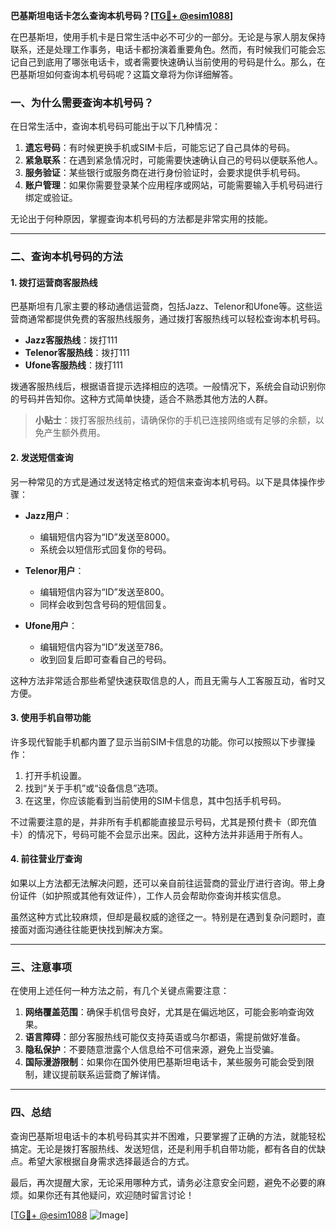 **巴基斯坦电话卡怎么查询本机号码？[[TG💪+ @esim1088](https://t.me/s/esim1088)]**

在巴基斯坦，使用手机卡是日常生活中必不可少的一部分。无论是与家人朋友保持联系，还是处理工作事务，电话卡都扮演着重要角色。然而，有时候我们可能会忘记自己到底用了哪张电话卡，或者需要快速确认当前使用的号码是什么。那么，在巴基斯坦如何查询本机号码呢？这篇文章将为你详细解答。

### **一、为什么需要查询本机号码？**

在日常生活中，查询本机号码可能出于以下几种情况：

1. **遗忘号码**：有时候更换手机或SIM卡后，可能忘记了自己具体的号码。
2. **紧急联系**：在遇到紧急情况时，可能需要快速确认自己的号码以便联系他人。
3. **服务验证**：某些银行或服务商在进行身份验证时，会要求提供手机号码。
4. **账户管理**：如果你需要登录某个应用程序或网站，可能需要输入手机号码进行绑定或验证。

无论出于何种原因，掌握查询本机号码的方法都是非常实用的技能。

---

### **二、查询本机号码的方法**

#### **1. 拨打运营商客服热线**

巴基斯坦有几家主要的移动通信运营商，包括Jazz、Telenor和Ufone等。这些运营商通常都提供免费的客服热线服务，通过拨打客服热线可以轻松查询本机号码。

- **Jazz客服热线**：拨打111
- **Telenor客服热线**：拨打111
- **Ufone客服热线**：拨打111

拨通客服热线后，根据语音提示选择相应的选项。一般情况下，系统会自动识别你的号码并告知你。这种方式简单快捷，适合不熟悉其他方法的人群。

> **小贴士**：拨打客服热线前，请确保你的手机已连接网络或有足够的余额，以免产生额外费用。

#### **2. 发送短信查询**

另一种常见的方式是通过发送特定格式的短信来查询本机号码。以下是具体操作步骤：

- **Jazz用户**：
  - 编辑短信内容为“ID”发送至8000。
  - 系统会以短信形式回复你的号码。

- **Telenor用户**：
  - 编辑短信内容为“ID”发送至800。
  - 同样会收到包含号码的短信回复。

- **Ufone用户**：
  - 编辑短信内容为“ID”发送至786。
  - 收到回复后即可查看自己的号码。

这种方法非常适合那些希望快速获取信息的人，而且无需与人工客服互动，省时又方便。

#### **3. 使用手机自带功能**

许多现代智能手机都内置了显示当前SIM卡信息的功能。你可以按照以下步骤操作：

1. 打开手机设置。
2. 找到“关于手机”或“设备信息”选项。
3. 在这里，你应该能看到当前使用的SIM卡信息，其中包括手机号码。

不过需要注意的是，并非所有手机都能直接显示号码，尤其是预付费卡（即充值卡）的情况下，号码可能不会显示出来。因此，这种方法并非适用于所有人。

#### **4. 前往营业厅查询**

如果以上方法都无法解决问题，还可以亲自前往运营商的营业厅进行咨询。带上身份证件（如护照或其他有效证件），工作人员会帮助你查询并核实信息。

虽然这种方式比较麻烦，但却是最权威的途径之一。特别是在遇到复杂问题时，直接面对面沟通往往能更快找到解决方案。

---

### **三、注意事项**

在使用上述任何一种方法之前，有几个关键点需要注意：

1. **网络覆盖范围**：确保手机信号良好，尤其是在偏远地区，可能会影响查询效果。
2. **语言障碍**：部分客服热线可能仅支持英语或乌尔都语，需提前做好准备。
3. **隐私保护**：不要随意泄露个人信息给不可信来源，避免上当受骗。
4. **国际漫游限制**：如果你在国外使用巴基斯坦电话卡，某些服务可能会受到限制，建议提前联系运营商了解详情。

---

### **四、总结**

查询巴基斯坦电话卡的本机号码其实并不困难，只要掌握了正确的方法，就能轻松搞定。无论是拨打客服热线、发送短信，还是利用手机自带功能，都有各自的优缺点。希望大家根据自身需求选择最适合的方式。

最后，再次提醒大家，无论采用哪种方式，请务必注意安全问题，避免不必要的麻烦。如果你还有其他疑问，欢迎随时留言讨论！

[[TG💪+ @esim1088](https://t.me/s/esim1088) ![Image](https://i.postimg.cc/4NQfJmqS/Snipaste-2025-05-13-00-14-12.png)]